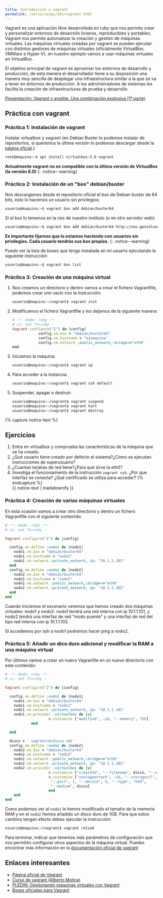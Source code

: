```yaml
---
title: Introducción a vagrant
permalink: /serviciosgs/u01/vagrant.html
---
```


Vagrant es una aplicación libre desarrollada en ruby que nos permite crear y personalizar entornos de desarrollo livianos, reproducibles y portables. Vagrant nos permite automatizar la creación y gestión de máquinas virtuales. Las máquinas virtuales creadas por vagrant se pueden ejecutar con distintos gestores de máquinas virtuales (oficialmente VirtualBox, VMWare e Hyper-V), en nuestro ejemplo vamos a usar máquinas virtuales en VirtualBox.

El objetivo principal de vagrant es aproximar los entornos de desarrollo y producción, de esta manera el desarrollador tiene a su disposición una manera  muy sencilla de desplegar una infraestructura similar a la que se va a tener en entornos de producción. A los administradores de sistemas les facilita la creación de infraestructuras de prueba y desarrollo.

[Presentación: Vagrant y ansible. Una combinación explosiva (1ª parte)](http://iesgn.github.io/cloud/curso/u2/presentacion_vagrant)

## Práctica con vagrant

### Práctica 1: Instalación de vagrant

Instalar virtualbox y vagrant (en Debian Buster lo podemos instalar de repositorios, si queremos la última versión lo podemos descargar desde la [página oficial](https://www.vagrantup.com/downloads.html).):

```bash
root@maquina:~$ apt install virtualbox-5.0 vagrant
```
**Actualmente vagrant no es compatible con la última versión de VirtualBox (la versión 6.0)**
{: .notice--warning}        



### Práctica 2: Instalación de un "box" debian/buster

Nos descargamos desde el repositorio oficial el box de Debian buster de 64 bits, esto lo hacemos un usuario sin privilegios:

```bash
usuario@maquina:~$ vagrant box add debian/buster64
```

Si el box lo tenemos en la *nas* de nuestro instituto (o en otro servidor web):

```bash
usuario@maquina:~$ vagrant box add debian/buster64 http://nas.gonzalonazareno.org/...
```

**Es importante fijarnos que lo estamos haciendo con usuarios sin privilegios. Cada usuario tendrás sus box propios.**
{: .notice--warning}        

Puedo ver la lista de boxes que tengo instalada en mi usuario ejecutando la siguiente instrucción:
    
```bash
usuario@maquina:~$ vagrant box list
```

### Práctica 3: Creación de una máquina virtual

1. Nos creamos un directorio y dentro vamos a crear el fichero Vagrantfile, podemos crear uno vacío con la instrucción:
        
    ```bash
    usuario@maquina:~/vagrant$ vagrant init
    ```
        
2. Modificamos el fichero Vagrantfile y los dejamos de la siguiente manera:

    ```ruby
    # -*- mode: ruby -*-
    # vi: set ft=ruby :
    Vagrant.configure("2") do |config|
                config.vm.box = "debian/buster64"
                config.vm.hostname = "mimaquina"
                config.vm.network :public_network,:bridge=>"eth0"
    end    
    ```
    
3. Iniciamos la máquina:

    ```bash
    usuario@maquina:~/vagrant$ vagrant up
    ```
        
4. Para acceder a la instancia:
  	
    ```bash
    usuario@maquina:~/vagrant$ vagrant ssh default
    ```
    	      
5. Suspender, apagar o destruir:
    	
    ```bash
    usuario@maquina:~/vagrant$ vagrant suspend
    usuario@maquina:~/vagrant$ vagrant halt
    usuario@maquina:~/vagrant$ vagrant destroy
    ```
{% capture notice-text %}
## Ejercicios

1. Entra en virtualbox y comprueba las características de la máquina que se ha creado.
2. ¿Qué usuario tiene creado por defecto el sistema?¿Cómo se ejecutan instrucciones de superusuario?
3. ¿Cuantas tarjetas de red tiene?¿Para qué sirve la eth0?
4. Investiga el funcionamiento de la instrucción ``vagrant ssh``. ¿Por que interfaz se conecta? ¿Qué certificado se utiliza para acceder?
{% endcapture %}<div class="notice--info">{{ notice-text | markdownify }}</div>

### Práctica 4: Creación de varias máquinas virtuales

En esta ocasión vamos a crear otro directorio y dentro un fichero Vagrantfile con el siguiente contenido:

```ruby
# -*- mode: ruby -*-
# vi: set ft=ruby :

Vagrant.configure("2") do |config|

  config.vm.define :nodo1 do |nodo1|
    nodo1.vm.box = "debian/buster64"
    nodo1.vm.hostname = "nodo1"
    nodo1.vm.network :private_network, ip: "10.1.1.101"
  end
  config.vm.define :nodo2 do |nodo2|
    nodo2.vm.box = "debian/buster64"
    nodo2.vm.hostname = "nodo2"
    nodo2.vm.network :public_network,:bridge=>"eth0"
    nodo2.vm.network :private_network, ip: "10.1.1.102"
  end
end
```

Cuando iniciemos el escenario veremos que hemos creado dos máquinas virtuales: nodo1 y nodo2. 
nodo1 tendrá una red interna con ip 10.1.1.101, y nodo2 tendrá una interfaz de red "modo puente" y una interfaz de red del tipo red interna con ip 10.1.1.102.

Si accedemos por ssh a nodo1 podremos hacer ping a nodo2.


### Práctica 5: Añadir un dico duro adicional y modificar la RAM a una máquina virtual

Por últimos vamos a crear un nuevo Vagranfile en un nuevo directorio con este contenido:

```ruby
# -*- mode: ruby -*-
# vi: set ft=ruby :

Vagrant.configure("2") do |config|

  config.vm.define :nodo1 do |nodo1|
    nodo1.vm.box = "debian/buster64"
    nodo1.vm.hostname = "nodo1"
    nodo1.vm.network :private_network, ip: "10.1.1.101"
    nodo1.vm.provider :virtualbox do |v|
                    v.customize ["modifyvm", :id, "--memory", 768]
            end

  end

  disco = '.vagrant/midisco.vdi'
  config.vm.define :nodo2 do |nodo2|
    nodo2.vm.box = "debian/buster64"
    nodo2.vm.hostname = "nodo2"
    nodo2.vm.network :public_network,:bridge=>"eth0"
    nodo2.vm.network :private_network, ip: "10.1.1.102"
    nodo2.vm.provider :virtualbox do |v|
                    v.customize ["createhd", "--filename", disco, "--size", 1024]
                    v.customize ["storageattach", :id, "--storagectl", "SATA Controller",
                     "--port", 1, "--device", 0, "--type", "hdd",
                     "--medium", disco]
                    end
    end
end
```

Como podemos ver al `nodo1` le hemos modificado el tamaño de la memoria RAM y en el `nodo2` hemos añadido un disco duro de 1GB. Para que estos cambios tengan efecto debes ejecutar la instrucción:

```bash
usuario@maquina:~/vagrant$ vagrant reload
```

Para terminar, indicar que tenemos más parámetros de configuración que nos permiten configurar otros aspectos de la máquina virtual. Puedes encontrar más información en la [documentación oficial de vagrant](https://www.vagrantup.com/docs/)

## Enlaces interesantes

* [Página oficial de Vagrant](http://www.vagrantup.com/)
* [Curso de vagrant (Alberto Molina)](https://github.com/albertomolina/curso-vagrant)
* [PLEDIN: Gestionando máquinas virtuales con Vagrant](http://www.josedomingo.org/pledin/2013/09/gestionando-maquinas-virtuales-con-vagrant/)
* [Boxes oficiales para Vagrant](https://atlas.hashicorp.com/boxes/search)
